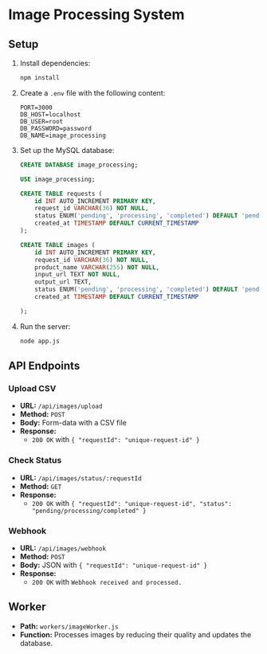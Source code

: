 # Image Processing System

## Setup

1. Install dependencies:

    ```bash
    npm install
    ```

2. Create a `.env` file with the following content:

    ```plaintext
    PORT=3000
    DB_HOST=localhost
    DB_USER=root
    DB_PASSWORD=password
    DB_NAME=image_processing
    ```

3. Set up the MySQL database:

    ```sql
    CREATE DATABASE image_processing;

    USE image_processing;

    CREATE TABLE requests (
        id INT AUTO_INCREMENT PRIMARY KEY,
        request_id VARCHAR(36) NOT NULL,
        status ENUM('pending', 'processing', 'completed') DEFAULT 'pending',
        created_at TIMESTAMP DEFAULT CURRENT_TIMESTAMP
    );

    CREATE TABLE images (
        id INT AUTO_INCREMENT PRIMARY KEY,
        request_id VARCHAR(36) NOT NULL,
        product_name VARCHAR(255) NOT NULL,
        input_url TEXT NOT NULL,
        output_url TEXT,
        status ENUM('pending', 'processing', 'completed') DEFAULT 'pending',
        created_at TIMESTAMP DEFAULT CURRENT_TIMESTAMP
    
    );
    ```

4. Run the server:

    ```bash
    node app.js
    ```

## API Endpoints

### Upload CSV

- **URL:** `/api/images/upload`
- **Method:** `POST`
- **Body:** Form-data with a CSV file
- **Response:**
  - `200 OK` with `{ "requestId": "unique-request-id" }`

### Check Status

- **URL:** `/api/images/status/:requestId`
- **Method:** `GET`
- **Response:**
  - `200 OK` with `{ "requestId": "unique-request-id", "status": "pending/processing/completed" }`

### Webhook

- **URL:** `/api/images/webhook`
- **Method:** `POST`
- **Body:** JSON with `{ "requestId": "unique-request-id" }`
- **Response:**
  - `200 OK` with `Webhook received and processed.`

## Worker

- **Path:** `workers/imageWorker.js`
- **Function:** Processes images by reducing their quality and updates the database.
